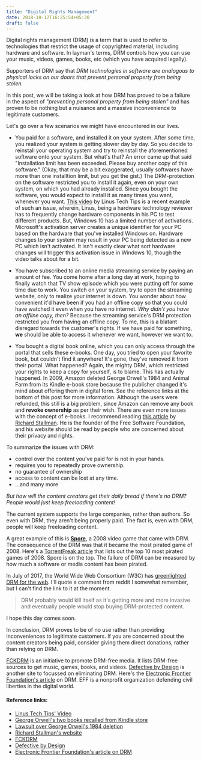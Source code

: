 ```yaml
---
title: "Digital Rights Management"
date: 2018-10-17T16:25:54+05:30
draft: false
---
```


Digital rights management (DRM) is a term that is used to refer to technologies that restrict the usage of copyrighted material, including hardware and software. In layman's terms, DRM controls how you can use your music, videos, games, books, etc (which you have acquired legally).

Supporters of DRM say that _DRM technologies in software are analogous to physical locks on our doors that prevent personal property from being stolen._

In this post, we will be taking a look at how DRM has proved to be a failure in the aspect of _"preventing personal property from being stolen"_ and has proven to be nothing but a nuisance and a massive inconvenience to legitimate customers.

Let's go over a few scenarios we might have encountered in our lives.

* You paid for a software, and installed it on your system. After some time, you realized your system is getting slower day by day. So you decide to reinstall your operating system and try to reinstall the aforementioned software onto your system. But what's that? An error came up that said "Installation limit has been exceeded. Please buy another copy of this software." (Okay, that may be a bit exaggerated, usually softwares have more than one installtion limit, but you get the gist.) The DRM-protection on the software restricted you to install it again, even on your own system, on which you had already installed. Since you bought the software, you would expect to install it as many times you want, whenever you want.
[This video](https://youtu.be/M3bezYerYxQ) by Linus Tech Tips is a recent example of such an issue, wherein, Linus, being a hardware technology reviewer has to frequently change hardware components in his PC to test different products. But, Windows 10 has a limited number of activations. Microsoft's activation server creates a unique identifier for your PC based on the hardware that you've installed Windows on. Hardware changes to your system may result in your PC being detected as a new PC which isn't activated. It isn't exactly clear what sort hardware changes will trigger this activation issue in Windows 10, though the video talks about for a bit.

* You have subscribed to an online media streaming service by paying an amount of fee. You come home after a long day at work, hoping to finally watch that TV show episode which you were putting off for some time due to work. You switch on your system, try to open the streaming website, only to realize your internet is down. You wonder about how convenient it'd have been if you had an offline copy so that you could have watched it even when you have no internet. _Why didn't you have an offline copy, then?_ Because the streaming service's DRM protection restricted you from having an offline copy. To me, this is a blatant disregard towards the customer's rights. If we have paid for something, **we** should be able to access it whenever we want, however we want to.

* You bought a digital book online, which you can only access through the portal that sells these e-books. One day, you tried to open your favorite book, but couldn't find it anywhere! It's gone, they've removed it from their portal. What happened? Again, the mighty DRM, which restricted your rights to keep a copy for yourself, is to blame. This has actually happened. In 2009, Amazon deleted George Orwell's 1984 and Animal Farm from its Kindle e-book store because the publisher changed it's mind about offering them in digital form. See the reference links at the bottom of this post for more information. Although the users were refunded, this still is a big problem, since Amazon can remove any book and **revoke ownership** as per their wish. There are even more issues with the concept of e-books. I recommend reading [this article](http://stallman.org/articles/ebooks.pdf) by [Richard Stallman](https://stallman.org/). He is the founder of the Free Software Foundation, and his website should be read by people who are concerned about their privacy and rights.

To summarize the issues with DRM:

* control over the content you've paid for is not in your hands.
* requires you to repeatedly prove ownership.
* no guarantee of ownership
* access to content can be lost at any time.
* ...and many more 

_But how will the content creators get their daily bread if there's no DRM? People would just keep freeloading content!_

The current system supports the large companies, rather than authors. So even with DRM, they aren't being properly paid. The fact is, even with DRM, people will keep freeloading content.

A great example of this is [**Spore**](https://en.wikipedia.org/wiki/Spore_(2008_video_game)), a 2008 video game that came with DRM. The consequence of the DRM was that it became the most pirated game of 2008.
Here's a [TorrentFreak article](https://torrentfreak.com/top-10-most-pirated-games-of-2008-081204/) that lists out the top 10 most pirated games of 2008. Spore is on the top.
The failure of DRM can be measured by how much a software or media content has been pirated.

In July of 2017, the World Wide Web Consortium (W3C) has [greenlighted DRM for the web](https://www.eff.org/deeplinks/2017/07/amid-unprecedented-controversy-w3c-greenlights-drm-web). I'll quote a comment from reddit I somewhat remember, but I can't find the link to it at the moment.

> DRM probably would kill itself as it's getting more and more invasive and eventually people would stop buying DRM-protected content. 

I hope this day comes soon.

In conclusion, DRM proves to be of no use rather than providing inconveniences to legitimate customers. If you are concerned about the content creators being paid, consider giving them direct donations, rather than relying on DRM.


[FCKDRM](https://fckdrm.com/) is an initiative to promote DRM-free media. It lists DRM-free sources to get music, games, books, and videos. [Defective by Design](https://www.defectivebydesign.org/) is another site to focussed on eliminating DRM. Here's the [Electronic Frontier Foundation's article](https://www.eff.org/issues/drm) on DRM. EFF is a nonprofit organization defending civil liberties in the digital world.

#### Reference links:
* [Linus Tech Tips' Video](https://youtu.be/M3bezYerYxQ)
* [George Orwell's two books recalled from Kindle store](https://www.cnet.com/news/amazon-recalls-and-embodies-orwells-1984/)
* [Lawsuit over George Orwell's 1984 deletion](https://www.pcworld.com/article/169408/kindle.html)
* [Richard Stallman's website](https://stallman.org/)
* [FCKDRM](https://fckdrm.com/)
* [Defective by Design](https://www.defectivebydesign.org/)
* [Electronic Frontier Foundation's article on DRM](https://www.eff.org/issues/drm)